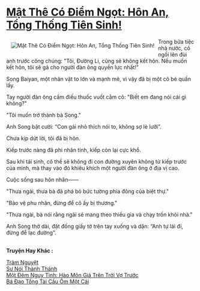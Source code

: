 <a href="https://truyenwiki.net/mat-the-co-diem-ngot-hon-an-tong-thong-tien-sinh.36958/" title="Mật Thê Có Điểm Ngọt: Hôn An, Tổng Thống Tiên Sinh!"><h1>Mật Thê Có Điểm Ngọt: Hôn An, Tổng Thống Tiên Sinh!</h1></a><div style="display:table"><img align="right" style="float: left; padding: 10px;" src="https://truyenwiki.net/a/img/str/src/36958.jpg" alt="Mật Thê Có Điểm Ngọt: Hôn An, Tổng Thống Tiên Sinh!">Trong bữa tiệc nhà nước, cô ngồi lên đùi anh trước công chúng: "Tôi, Đường Li, cũng sẽ không kết hôn. Nếu muốn kết hôn, tôi sẽ gả cho người đàn ông quyền lực nhất!"<p></p> Song Baiyan, một nhân vật to lớn và mạnh mẽ, vì vậy đã bị một cô bé quấn lấy.<p></p> Tay người đàn ông cầm điếu thuốc vuốt cằm cô: "Biết em đang nói cái gì không?"<p></p> "Tôi muốn trở thành bà Song."<p></p> Anh Song bật cười: “Con gái nhỏ thích nói to, không sợ lè lưỡi”.<p></p> Chưa kịp dứt lời, tôi đã bị hôn.<p></p> Kiếp trước nàng đã phi nhân tính, kiếp còn lại cực khổ.<p></p> Sau khi tái sinh, cô thề sẽ không đi con đường xuyên không từ kiếp trước của mình, mà thay vào đó khiêu khích một người đàn ông ở địa vị cao.<p></p> Cuộc sống sau hôn nhân——<p></p> "Thưa ngài, thưa bà đã phá bỏ bức tường phía đông của biệt thự."<p></p> "Bảo vệ phu nhân, đừng để cô ấy bị thương."<p></p> "Thưa ngài, bà nói rằng ngài sẽ mang theo thiếu gia và chạy trốn khỏi nhà."<p></p> Anh Song thở dài, đặt đống giấy tờ trên tay xuống và dặn: “Anh tự lái đi, đừng để lạc đường”.</div><p><br><b>Truyện Hay Khác :</b></p><a href="https://truyenwiki.net/tram-nguyet.36213/" alt="Trảm Nguyệt">Trảm Nguyệt</a><br/><a href="https://sangtacviet.wordpress.com/2020/10/22/su-noi-thanh-thanh/" alt="Sư Nói Thành Thánh">Sư Nói Thành Thánh</a><br/><a href="https://sangtacviet.wordpress.com/2020/10/22/mot-dem-nguy-tinh-hao-mon-gia-tren-troi-vo-truoc/" alt="Một Đêm Nguy Tình: Hào Môn Giá Trên Trời Vợ Trước">Một Đêm Nguy Tình: Hào Môn Giá Trên Trời Vợ Trước</a><br/><a href="https://github.com/nownovels/topcv/tree/master/truyenhay/36558" alt="Bá Đạo Tổng Tài Cầu Ôm Một Cái">Bá Đạo Tổng Tài Cầu Ôm Một Cái</a><br/>